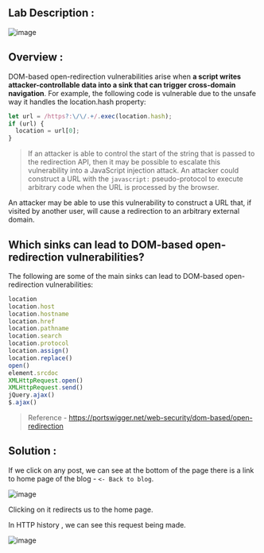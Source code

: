 ## Lab Description :

![image](https://github.com/sh3bu/Portswigger_labs/assets/67383098/a414eb12-e357-45ec-80d4-094748cd7eb8)

## Overview :

DOM-based open-redirection vulnerabilities arise when **a script writes attacker-controllable data into a sink that can trigger cross-domain navigation**. For example, the following code is vulnerable due to the unsafe way it handles the location.hash property:

```javascript
let url = /https?:\/\/.+/.exec(location.hash);
if (url) {
  location = url[0];
}
```
> If an attacker is able to control the start of the string that is passed to the redirection API, then it may be possible to escalate this vulnerability into a JavaScript
> injection attack. An attacker could construct a URL with the `javascript:` pseudo-protocol to execute arbitrary code when the URL is processed by the browser.

An attacker may be able to use this vulnerability to construct a URL that, if visited by another user, will cause a redirection to an arbitrary external domain. 

## Which sinks can lead to DOM-based open-redirection vulnerabilities?

The following are some of the main sinks can lead to DOM-based open-redirection vulnerabilities:

```javascript
location
location.host
location.hostname
location.href
location.pathname
location.search
location.protocol
location.assign()
location.replace()
open()
element.srcdoc
XMLHttpRequest.open()
XMLHttpRequest.send()
jQuery.ajax()
$.ajax()
```

> Reference - https://portswigger.net/web-security/dom-based/open-redirection

## Solution :

If we click on any post, we can see at the bottom of the page there is a link to home page of the blog - `<- Back to blog`.

![image](https://github.com/sh3bu/Portswigger_labs/assets/67383098/1f69c655-cc3e-486a-831a-2ffa2488fa8b)


Clicking on it redirects us to the home page.

In HTTP  history , we can see this request being made.

![image](https://github.com/sh3bu/Portswigger_labs/assets/67383098/d08afc28-f8b0-494c-ba6d-f99e3457e40e)

